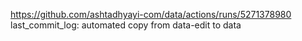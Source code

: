 https://github.com/ashtadhyayi-com/data/actions/runs/5271378980
last_commit_log: automated copy from data-edit to data